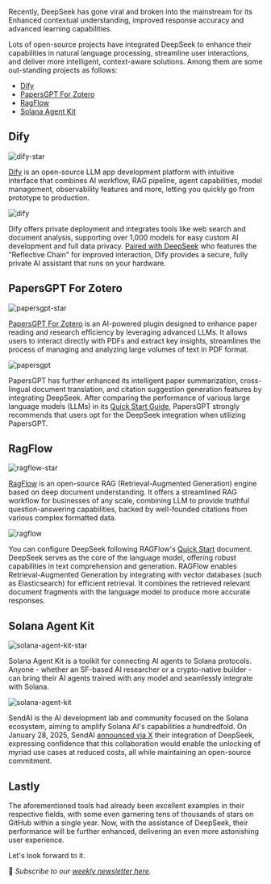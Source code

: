 Recently, DeepSeek has gone viral and broken into the mainstream for its Enhanced contextual understanding, improved response accuracy and advanced learning capabilities.

Lots of open-source projects have integrated DeepSeek to enhance their capabilities in natural language processing, streamline user interactions, and deliver more intelligent, context-aware solutions. Among them are some out-standing projects as follows:

-   [Dify](#dify)
-   [PapersGPT For Zotero](#papersgpt-for-zotero)
-   [RagFlow](#ragflow)
-   [Solana Agent Kit](#solana-agent-kit)

## Dify

![dify-star](/assets/blog/deepseek/dify-star.webp)

[Dify](https://dify.ai/) is an open-source LLM app development platform with intuitive interface that combines AI workflow, RAG pipeline, agent capabilities, model management, observability features and more, letting you quickly go from prototype to production.

![dify](/assets/blog/deepseek/dify.webp)

Dify offers private deployment and integrates tools like web search and document analysis, supporting over 1,000 models for easy custom AI development and full data privacy. [Paired with DeepSeek](https://dify.ai/blog/dify-deepseek-deploy-a-private-ai-assistant) who features the "Reflective Chain" for improved interaction, Dify provides a secure, fully private AI assistant that runs on your hardware.

## PapersGPT For Zotero

![papersgpt-star](/assets/blog/deepseek/papersgpt-star.webp)

[PapersGPT For Zotero](https://www.papersgpt.com/) is an AI-powered plugin designed to enhance paper reading and research efficiency by leveraging advanced LLMs. It allows users to interact directly with PDFs and extract key insights, streamlines the process of managing and analyzing large volumes of text in PDF format.

![papersgpt](/assets/blog/deepseek/papersgpt.webp)

PapersGPT has further enhanced its intelligent paper summarization, cross-lingual document translation, and citation suggestion generation features by integrating DeepSeek. After comparing the performance of various large language models (LLMs) in its [Quick Start Guide](https://www.papersgpt.com/blogs/cookbook-papersgpt), PapersGPT strongly recommends that users opt for the DeepSeek integration when utilizing PapersGPT.

## RagFlow

![ragflow-star](/assets/blog/deepseek/ragflow-star.webp)

[RagFlow](https://ragflow.io/) is an open-source RAG (Retrieval-Augmented Generation) engine based on deep document understanding. It offers a streamlined RAG workflow for businesses of any scale, combining LLM to provide truthful question-answering capabilities, backed by well-founded citations from various complex formatted data.

![ragflow](/assets/blog/deepseek/ragflow.webp)

You can configure DeepSeek following RAGFlow's [Quick Start](https://ragflow.io/docs/dev/#configure-llms) document. DeepSeek serves as the core of the language model, offering robust capabilities in text comprehension and generation. RAGFlow enables Retrieval-Augmented Generation by integrating with vector databases (such as Elasticsearch) for efficient retrieval. It combines the retrieved relevant document fragments with the language model to produce more accurate responses.

## Solana Agent Kit

![solana-agent-kit-star](/assets/blog/deepseek/solana-agent-kit-star.webp)

Solana Agent Kit is a toolkit for connecting AI agents to Solana protocols. Anyone - whether an SF-based AI researcher or a crypto-native builder - can bring their AI agents trained with any model and seamlessly integrate with Solana.

![solana-agent-kit](/assets/blog/deepseek/solana-agent-kit.webp)

SendAI is the AI development lab and community focused on the Solana ecosystem, aiming to amplify Solana AI's capabilities a hundredfold. On January 28, 2025, SendAI [announced via X](https://x.com/sendaifun/status/1884232169872392632) their integration of DeepSeek, expressing confidence that this collaboration would enable the unlocking of myriad use cases at reduced costs, all while maintaining an open-source commitment.

## Lastly

The aforementioned tools had already been excellent examples in their respective fields, with some even garnering tens of thousands of stars on GitHub within a single year. Now, with the assistance of DeepSeek, their performance will be further enhanced, delivering an even more astonishing user experience.

Let's look forward to it.

📧 _Subscribe to our [weekly newsletter here](https://star-history.beehiiv.com/subscribe)._
